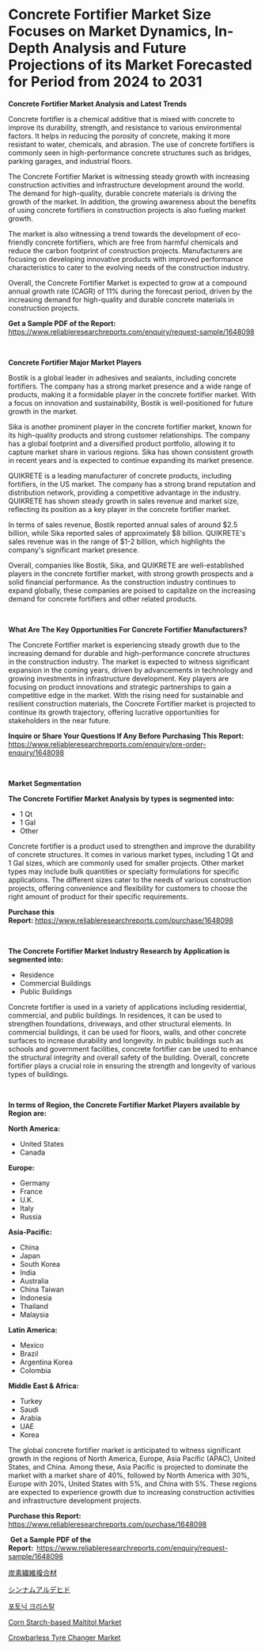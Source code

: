 <p><h1>Concrete Fortifier Market Size Focuses on Market Dynamics, In-Depth Analysis and Future Projections of its Market Forecasted for Period from 2024 to 2031</h1></p><p><strong>Concrete Fortifier Market Analysis and Latest Trends</strong></p>
<p><p>Concrete fortifier is a chemical additive that is mixed with concrete to improve its durability, strength, and resistance to various environmental factors. It helps in reducing the porosity of concrete, making it more resistant to water, chemicals, and abrasion. The use of concrete fortifiers is commonly seen in high-performance concrete structures such as bridges, parking garages, and industrial floors.</p><p>The Concrete Fortifier Market is witnessing steady growth with increasing construction activities and infrastructure development around the world. The demand for high-quality, durable concrete materials is driving the growth of the market. In addition, the growing awareness about the benefits of using concrete fortifiers in construction projects is also fueling market growth.</p><p>The market is also witnessing a trend towards the development of eco-friendly concrete fortifiers, which are free from harmful chemicals and reduce the carbon footprint of construction projects. Manufacturers are focusing on developing innovative products with improved performance characteristics to cater to the evolving needs of the construction industry.</p><p>Overall, the Concrete Fortifier Market is expected to grow at a compound annual growth rate (CAGR) of 11% during the forecast period, driven by the increasing demand for high-quality and durable concrete materials in construction projects.</p></p>
<p><strong>Get a Sample PDF of the Report:&nbsp;</strong> <a href="https://www.reliableresearchreports.com/enquiry/request-sample/1648098">https://www.reliableresearchreports.com/enquiry/request-sample/1648098</a></p>
<p>&nbsp;</p>
<p><strong>Concrete Fortifier Major Market Players</strong></p>
<p><p>Bostik is a global leader in adhesives and sealants, including concrete fortifiers. The company has a strong market presence and a wide range of products, making it a formidable player in the concrete fortifier market. With a focus on innovation and sustainability, Bostik is well-positioned for future growth in the market.</p><p>Sika is another prominent player in the concrete fortifier market, known for its high-quality products and strong customer relationships. The company has a global footprint and a diversified product portfolio, allowing it to capture market share in various regions. Sika has shown consistent growth in recent years and is expected to continue expanding its market presence.</p><p>QUIKRETE is a leading manufacturer of concrete products, including fortifiers, in the US market. The company has a strong brand reputation and distribution network, providing a competitive advantage in the industry. QUIKRETE has shown steady growth in sales revenue and market size, reflecting its position as a key player in the concrete fortifier market.</p><p>In terms of sales revenue, Bostik reported annual sales of around $2.5 billion, while Sika reported sales of approximately $8 billion. QUIKRETE's sales revenue was in the range of $1-2 billion, which highlights the company's significant market presence.</p><p>Overall, companies like Bostik, Sika, and QUIKRETE are well-established players in the concrete fortifier market, with strong growth prospects and a solid financial performance. As the construction industry continues to expand globally, these companies are poised to capitalize on the increasing demand for concrete fortifiers and other related products.</p></p>
<p>&nbsp;</p>
<p><strong>What Are The Key Opportunities For Concrete Fortifier Manufacturers?</strong></p>
<p><p>The Concrete Fortifier market is experiencing steady growth due to the increasing demand for durable and high-performance concrete structures in the construction industry. The market is expected to witness significant expansion in the coming years, driven by advancements in technology and growing investments in infrastructure development. Key players are focusing on product innovations and strategic partnerships to gain a competitive edge in the market. With the rising need for sustainable and resilient construction materials, the Concrete Fortifier market is projected to continue its growth trajectory, offering lucrative opportunities for stakeholders in the near future.</p></p>
<p><strong>Inquire or Share Your Questions If Any Before Purchasing This Report:</strong> <a href="https://www.reliableresearchreports.com/enquiry/pre-order-enquiry/1648098">https://www.reliableresearchreports.com/enquiry/pre-order-enquiry/1648098</a></p>
<p>&nbsp;</p>
<p><strong>Market Segmentation</strong></p>
<p><strong>The Concrete Fortifier Market Analysis by types is segmented into:</strong></p>
<p><ul><li>1 Qt</li><li>1 Gal</li><li>Other</li></ul></p>
<p><p>Concrete fortifier is a product used to strengthen and improve the durability of concrete structures. It comes in various market types, including 1 Qt and 1 Gal sizes, which are commonly used for smaller projects. Other market types may include bulk quantities or specialty formulations for specific applications. The different sizes cater to the needs of various construction projects, offering convenience and flexibility for customers to choose the right amount of product for their specific requirements.</p></p>
<p><strong>Purchase this Report:&nbsp;</strong><a href="https://www.reliableresearchreports.com/purchase/1648098">https://www.reliableresearchreports.com/purchase/1648098</a></p>
<p>&nbsp;</p>
<p><strong>The Concrete Fortifier Market Industry Research by Application is segmented into:</strong></p>
<p><ul><li>Residence</li><li>Commercial Buildings</li><li>Public Buildings</li></ul></p>
<p><p>Concrete fortifier is used in a variety of applications including residential, commercial, and public buildings. In residences, it can be used to strengthen foundations, driveways, and other structural elements. In commercial buildings, it can be used for floors, walls, and other concrete surfaces to increase durability and longevity. In public buildings such as schools and government facilities, concrete fortifier can be used to enhance the structural integrity and overall safety of the building. Overall, concrete fortifier plays a crucial role in ensuring the strength and longevity of various types of buildings.</p></p>
<p>&nbsp;</p>
<p><strong>In terms of Region, the Concrete Fortifier Market Players available by Region are:</strong></p>
<p>
    <p> <strong> North America: </strong>
        <ul>
            <li>United States</li>
            <li>Canada</li>
        </ul>
        </p> 
    <p> <strong> Europe: </strong>
        <ul>
            <li>Germany</li>
            <li>France</li>
            <li>U.K.</li>
            <li>Italy</li>
            <li>Russia</li>
        </ul>
        </p> 
    <p> <strong> Asia-Pacific: </strong>
        <ul>
            <li>China</li>
            <li>Japan</li>
            <li>South Korea</li>
            <li>India</li>
            <li>Australia</li>
            <li>China Taiwan</li>
            <li>Indonesia</li>
            <li>Thailand</li>
            <li>Malaysia</li>
        </ul>
        </p> 
    <p> <strong> Latin America: </strong>
        <ul>
            <li>Mexico</li>
            <li>Brazil</li>
            <li>Argentina Korea</li>
            <li>Colombia</li>
        </ul>
        </p> 
    <p> <strong> Middle East & Africa: </strong>
        <ul>
            <li>Turkey</li>
            <li>Saudi</li>
            <li>Arabia</li>
            <li>UAE</li>
            <li>Korea</li>
        </ul>
    </p>
    </p>
<p><p>The global concrete fortifier market is anticipated to witness significant growth in the regions of North America, Europe, Asia Pacific (APAC), United States, and China. Among these, Asia Pacific is projected to dominate the market with a market share of 40%, followed by North America with 30%, Europe with 20%, United States with 5%, and China with 5%. These regions are expected to experience growth due to increasing construction activities and infrastructure development projects.</p></p>
<p><strong>Purchase this Report: </strong><a href="https://www.reliableresearchreports.com/purchase/1648098">https://www.reliableresearchreports.com/purchase/1648098</a></p>
<p>&nbsp;<strong>Get a Sample PDF of the Report:&nbsp;&nbsp;</strong><a href="https://www.reliableresearchreports.com/enquiry/request-sample/1648098">https://www.reliableresearchreports.com/enquiry/request-sample/1648098</a></p>
<p><strong></strong></p>
<p><p><a href="https://github.com/qwpelcjko9242629/Market-Research-Report-List-1/blob/main/2340949193728.md">炭素繊維複合材</a></p><p><a href="https://github.com/gfggqjbfys368009/Market-Research-Report-List-1/blob/main/1114048193729.md">シンナムアルデヒド</a></p><p><a href="https://github.com/qpfbabw35734906/Market-Research-Report-List-1/blob/main/4249517193497.md">포토닉 크리스탈</a></p><p><a href="https://issuu.com/reportprime-2/docs/corn-starch-based-maltitol-market-size-2030.pptx">Corn Starch-based Maltitol Market</a></p><p><a href="https://issuu.com/reportprime-2/docs/crowbarless-tyre-changer-market-size-2030.pptx">Crowbarless Tyre Changer Market</a></p></p>